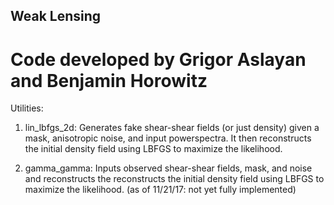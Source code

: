 ## Weak Lensing 

# Code developed by Grigor Aslayan and Benjamin Horowitz

Utilities:

1) lin_lbfgs_2d: Generates fake shear-shear fields (or just density) given a mask, anisotropic noise, and input powerspectra. It then reconstructs the initial density field using LBFGS to maximize the likelihood.

2) gamma_gamma: Inputs observed shear-shear fields, mask, and noise and reconstructs the reconstructs the initial density field using LBFGS to maximize the likelihood. (as of 11/21/17: not yet fully implemented)